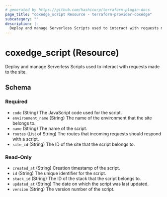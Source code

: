 ```yaml
---
# generated by https://github.com/hashicorp/terraform-plugin-docs
page_title: "coxedge_script Resource - terraform-provider-coxedge"
subcategory: ""
description: |-
  Deploy and manage Serverless Scripts used to interact with requests made to the site.
---
```


# coxedge_script (Resource)

Deploy and manage Serverless Scripts used to interact with requests made to the site.



<!-- schema generated by tfplugindocs -->
## Schema

### Required

- `code` (String) The JavaScript code used for the script.
- `environment_name` (String) The name of the environment that the site belongs to.
- `name` (String) The name of the script.
- `routes` (List of String) The routes that incoming requests should respond with a script.
- `site_id` (String) The ID of the site that the script belongs to.

### Read-Only

- `created_at` (String) Creation timestamp of the script.
- `id` (String) The unique identifier for the script.
- `stack_id` (String) The ID of the stack that the script belongs to.
- `updated_at` (String) The date on which the script was last updated.
- `version` (String) The version number of the script.


